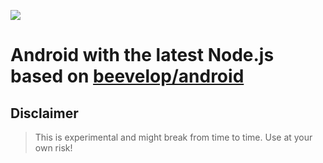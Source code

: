 [![](https://badge.imagelayers.io/beevelop/android-nodejs:latest.svg)](https://imagelayers.io/?images=beevelop/android-nodejs:latest 'Get your own badge on imagelayers.io')

# Android with the latest Node.js based on [beevelop/android](https://github.com/beevelop/docker-android)

## Disclaimer
> This is experimental and might break from time to time. Use at your own risk!
